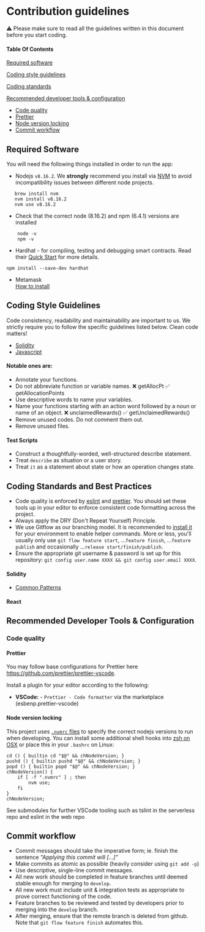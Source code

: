 
# Contribution guidelines
:warning:  Please make sure to read all the guidelines written in this document before you start coding.

#### Table Of Contents

[Required software](#required-software)

[Coding style guidelines](#coding-style-guidelines)

[Coding standards](#coding-standards-and-best-practices)

[Recommended developer tools & configuration](#recommended-developer-tools--configuration) 
* [Code quality](#code-quality) 
* [Prettier](#Prettier) 
* [Node version locking](#node-version-locking)
* [Commit workflow](#commit-workflow)


## Required Software

You will need the following things installed in order to run the app:

- Nodejs `v8.16.2`. We **strongly** recommend you install via [NVM](https://github.com/creationix/nvm) to avoid incompatibility issues between different node projects.

```
   brew install nvm
   nvm install v8.16.2
   nvm use v8.16.2
```

- Check that the correct node (8.16.2) and npm (6.4.1) versions are installed

```
    node -v
    npm -v
```
- Hardhat - for compiling, testing and debugging smart contracts. Read their [Quick Start](https://hardhat.org/getting-started/#quick-start) for more details.
```
npm install --save-dev hardhat
```
- Metamask  
[How to install](https://metamask.io/)

## Coding Style Guidelines
Code consistency, readability and maintainability are important to us. We strictly require you to follow the specific guidelines listed below. Clean code matters!

- [Solidity](https://docs.soliditylang.org/en/v0.8.2/style-guide.html)
- [Javascript](https://www.w3schools.com/js/js_conventions.asp)
#### Notable ones are:

- Annotate your functions.
- Do not abbreviate function or variable names.
:x:  getAllocPt
:white_check_mark: getAllocationPoints
- Use descriptive words to name your variables.
- Name your functions starting with an action word followed by a noun or name of an object.
:x:  unclaimedRewards()
:white_check_mark: getUnclaimedRewards()
- Remove unused codes. Do not comment them out.
- Remove unused files.
#### Test Scripts
-   Construct a thoughtfully-worded, well-structured  describe statement.
-   Treat  `describe`  as situation or a user story.
-   Treat  `it`  as a statement about state or how an operation changes state.





## Coding Standards and Best Practices

* Code quality is enforced by [eslint](https://eslint.org/) and [prettier](https://github.com/prettier/prettier-vscode). You should set these tools up in your editor to enforce consistent code formatting across the project.
* Always apply the DRY (Don't Repeat Yourself) Principle.
* We use Gitflow as our branching model. It is recommended to [install it](https://danielkummer.github.io/git-flow-cheatsheet/) for your environment to enable helper commands. More or less, you'll usually only use `git flow feature start`, &hellip;`feature finish`, &hellip;`feature publish` and occasionally &hellip;`release start/finish/publish`.
* Ensure the appropriate git username & password is set up for this repository: `git config user.name XXXX && git config user.email XXXX`.

#### Solidity
* [Common Patterns](https://docs.soliditylang.org/en/v0.8.2/common-patterns.html)

#### React

## Recommended Developer Tools & Configuration

### Code quality

#### Prettier

You may follow base configurations for Prettier here https://github.com/prettier/prettier-vscode.

Install a plugin for your editor according to the following:

- **VSCode:** - `Prettier - Code formatter` via the marketplace (esbenp.prettier-vscode)

#### Node version locking

This project uses [`.nvmrc` files](https://github.com/creationix/nvm#nvmrc) to specify the correct nodejs versions to run when developing. You can install some additional shell hooks into [zsh on OSX](https://github.com/creationix/nvm#zsh) or place this in your `.bashrc` on Linux:

```
cd () { builtin cd "$@" && chNodeVersion; }
pushd () { builtin pushd "$@" && chNodeVersion; }
popd () { builtin popd "$@" && chNodeVersion; }
chNodeVersion() {
    if [ -f ".nvmrc" ] ; then
        nvm use;
    fi
}
chNodeVersion;
```

See submodules for further VSCode tooling such as tslint in the serverless repo and eslint in the web repo

## Commit workflow

- Commit messages should take the imperative form; ie. finish the sentence _"Applying this commit will [...]"_ 
- Make commits as atomic as possible (heavily consider using `git add -p`) 
- Use descriptive, single-line commit messages.
- All new work should be completed in feature branches until deemed stable enough for merging to `develop`.
- All new work must include unit & integration tests as appropriate to prove correct functioning of the code.
- Feature branches to be reviewed and tested by developers prior to merging into the `develop` branch. 
- After merging, ensure that the remote branch is deleted from github. Note that `git flow feature finish` automates this.
